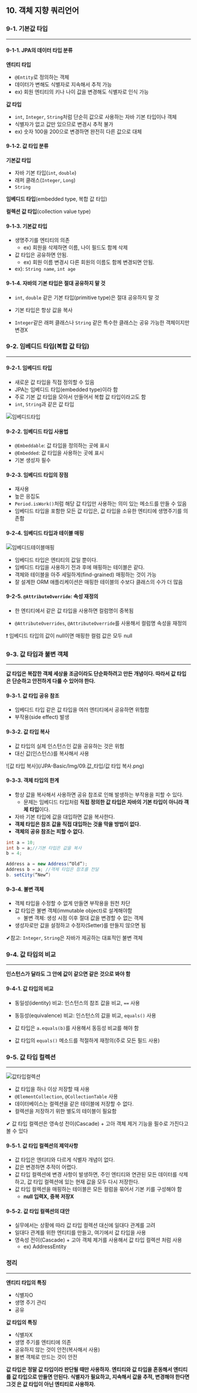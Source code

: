 ## 10. 객체 지향 쿼리언어

### 9-1. 기본값 타입

___

#### 9-1-1. JPA의 데이터 타입 분류

**엔티티 타입**

- `@Entity`로 정의하는 객체
- 데이터가 변해도 식별자로 지속해서 추적 가능
- ex) 회원 엔티티의 키나 나이 값을 변경해도 식별자로 인식 가능

**값 타입**

- `int`, `Integer`, `String`처럼 단순히 값으로 사용하는 자바 기본 타입이나 객체
- 식별자가 없고 값만 있으므로 변경시 추적 불가
- ex) 숫자 100을 200으로 변경하면 완전히 다른 값으로 대체

#### 9-1-2. 값 타입 분류

**기본값 타입**

- 자바 기본 타입(`int`, `double`) 
- 래퍼 클래스(`Integer`, `Long`) 
- `String`

**임베디드 타입**(embedded type, 복합 값 타입) 

**컬렉션 값 타입**(collection value type)

#### 9-1-3. 기본값 타입

- 생명주기를 엔티티의 의존
  - ex) 회원을 삭제하면 이름, 나이 필드도 함께 삭제
- 값 타입은 공유하면 안됨.
  - ex) 회원 이름 변경시 다른 회원의 이름도 함께 변경되면 안됨.
- ex): `String name`, `int age`

#### 9-1-4. 자바의 기본 타입은 절대 공유하지 말 것

- `int`, `double` 같은 기본 타입(primitive type)은 절대 공유하지 말 것

- 기본 타입은 항상 값을 복사
- `Integer`같은 래퍼 클래스나 `String` 같은 특수한 클래스는 공유 가능한 객체이지만 변경X



### 9-2. 임베디드 타입(복합 값 타입)

___

#### 9-2-1. 임베디드 타입

- 새로운 값 타입을 직접 정의할 수 있음
- JPA는 임베디드 타입(embedded type)이라 함
- 주로 기본 값 타입을 모아서 만들어서 복합 값 타입이라고도 함
- `int`, `String`과 같은 값 타입

![임베디드타입](/JPA-Basic/Img/09.값_타입/임베디드타입.png)

#### 9-2-2. 임베디드 타입 사용법

- `@Embeddable`: 값 타입을 정의하는 곳에 표시
- `@Embedded`: 값 타입을 사용하는 곳에 표시
- 기본 생성자 필수

#### 9-2-3. 임베디드 타입의 장점

- 재사용
- 높은 응집도
- `Period.isWork()`처럼 해당 값 타입만 사용하는 의미 있는 메소드를 만들 수 있음
- 임베디드 타입을 포함한 모든 값 타입은, 값 타입을 소유한 엔티티에 생명주기를 의존함

#### 9-2-4. 임베디드 타입과 테이블 매핑

![임베디드테이블매핑](/JPA-Basic/Img/09.값_타입/임베디드테이블매핑.png)

- 임베디드 타입은 엔티티의 값일 뿐이다.
- 임베디드 타입을 사용하기 전과 후에 매핑하는 테이블은 같다.
- 객체와 테이블을 아주 세밀하게(find-grained) 매핑하는 것이 가능
- 잘 설계한 ORM 애플리케이션은 매핑한 테이블의 수보다 클래스의 수가 더 많음

#### 9-2-5. `@AttributeOverride`: 속성 재정의

- 한 엔티티에서 같은 값 타입을 사용하면 컬럼명이 중복됨

- `@AttributeOverrides`, `@AttributeOverride`를 사용해서 컬럼명 속성을 재정의

❗ 임베디드 타입의 값이 null이면 매핑한 컬럼 값은 모두 null

### 9-3. 값 타입과 불변 객체

___

**값 타입은 복잡한 객체 세상을 조금이라도 단순화하려고 만든 개념이다. 따라서 값 타입은 단순하고 안전하게 다룰 수 있어야 한다.**

#### 9-3-1. 값 타입 공유 참조

- 임베디드 타입 같은 값 타입을 여러 엔티티에서 공유하면 위험함
- 부작용(side effect) 발생

#### 9-3-2. 값 타입 복사

- 값 타입의 실제 인스턴스인 값을 공유하는 것은 위험
- 대신 값(인스턴스)를 복사해서 사용

![값 타입 복사](/JPA-Basic/Img/09.값_타입/값 타입 복사.png)

#### 9-3-3. 객체 타입의 한계

- 항상 값을 복사해서 사용하면 공유 참조로 인해 발생하는 부작용을 피할 수 있다.
  - 문제는 임베디드 타입처럼 **직접 정의한 값 타입은 자바의 기본 타입이 아니라 객체 타입**이다.
- 자바 기본 타입에 값을 대입하면 값을 복사한다.
- **객체 타입은 참조 값을 직접 대입하는 것을 막을 방법이 없다.**
- **객체의 공유 참조는 피할 수 없다.**

```java
int a = 10; 
int b = a;//기본 타입은 값을 복사
b = 4;
```

```java
Address a = new Address(“Old”); 
Address b = a; //객체 타입은 참조를 전달
b. setCity(“New”)
```

#### 9-3-4. 불변 객체

- 객체 타입을 수정할 수 없게 만들면 부작용을 원천 차단
- 값 타입은 불변 객체(immutable object)로 설계해야함
  - 불변 객체: 생성 시점 이후 절대 값을 변경할 수 없는 객체
- 생성자로만 값을 설정하고 수정자(Setter)를 만들지 않으면 됨

✔참고: `Integer`, `String`은 자바가 제공하는 대표적인 불변 객체

### 9-4. 값 타입의 비교

___

**인스턴스가 달라도 그 안에 값이 같으면 같은 것으로 봐야 함**

#### 9-4-1. 값 타입의 비교

- 동일성(identity) 비교: 인스턴스의 참조 값을 비교, `==` 사용

- 동등성(equivalence) 비교: 인스턴스의 값을 비교, `equals()`  사용
- 값 타입은 `a.equals(b)`를 사용해서 동등성 비교를 해야 함
- 값 타입의 `equals()` 메소드를 적절하게 재정의(주로 모든 필드 사용)



### 9-5. 값 타입 컬렉션

___

![값타입컬렉션](/JPA-Basic/Img/09.값_타입/값타입컬렉션.png)

- 값 타입을 하나 이상 저장할 때 사용
- `@ElementCollection`, `@CollectionTable` 사용
- 데이터베이스는 컬렉션을 같은 테이블에 저장할 수 없다.
- 컬렉션을 저장하기 위한 별도의 테이블이 필요함

✔ 값 타입 컬렉션은 영속성 전이(Cascade) + 고아 객체 제거 기능을 필수로 가진다고 볼 수 있다

#### 9-5-1. 값 타입 컬렉션의 제약사항

- 값 타입은 엔티티와 다르게 식별자 개념이 없다.
- 값은 변경하면 추적이 어렵다.
- 값 타입 컬렉션에 변경 사항이 발생하면, 주인 엔티티와 연관된 모든 데이터를 삭제하고, 값 타입 컬렉션에 있는 현재 값을 모두 다시 저장한다.
- 값 타입 컬렉션을 매핑하는 테이블은 모든 컬럼을 묶어서 기본 키를 구성해야 함
  - **null 입력X, 중복 저장X**

#### 9-5-2. 값 타입 컬렉션의 대안

- 실무에서는 상황에 따라 값 타입 컬렉션 대신에 일대다 관계를 고려
- 일대다 관계를 위한 엔티티를 만들고, 여기에서 값 타입을 사용
- 영속성 전이(Cascade) + 고아 객체 제거를 사용해서 값 타입 컬렉션 처럼 사용
  - ex) AddressEntity



### 정리

___

**엔티티 타입의 특징**

- 식별자O 
- 생명 주기 관리
- 공유

**값 타입의 특징**

- 식별자X
- 생명 주기를 엔티티에 의존
- 공유하지 않는 것이 안전(복사해서 사용)
- 불변 객체로 만드는 것이 안전

**값 타입은 정말 값 타입이라 판단될 때만 사용하자. 엔티티와 값 타입을 혼동해서 엔티티를 값 타입으로 만들면 안된다. 식별자가 필요하고, 지속해서 값을 추적, 변경해야 한다면 그것 은 값 타입이 아닌 엔티티로 사용하자.**